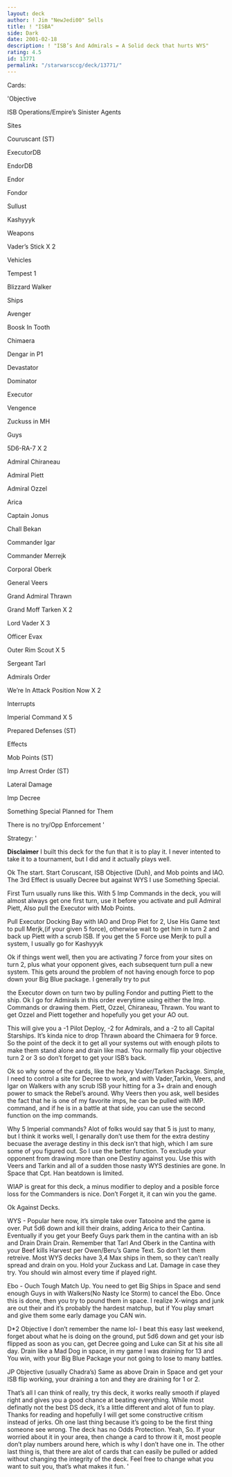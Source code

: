 ```yaml
---
layout: deck
author: ! Jim "NewJedi00" Sells
title: ! "ISBA"
side: Dark
date: 2001-02-18
description: ! "ISB’s And Admirals = A Solid deck that hurts WYS"
rating: 4.5
id: 13771
permalink: "/starwarsccg/deck/13771/"
---
```

Cards: 

'Objective

ISB Operations/Empire’s Sinister Agents


Sites

Couruscant (ST)

ExecutorDB

EndorDB

Endor

Fondor

Sullust

Kashyyyk


Weapons

Vader’s Stick X 2


Vehicles

Tempest 1

Blizzard Walker


Ships

Avenger

Boosk In Tooth

Chimaera

Dengar in P1

Devastator

Dominator

Executor

Vengence

Zuckuss in MH


Guys

5D6-RA-7 X 2

Admiral Chiraneau

Admiral Piett

Admiral Ozzel

Arica

Captain Jonus

Chall Bekan

Commander Igar

Commander Merrejk

Corporal Oberk

General Veers

Grand Admiral Thrawn

Grand Moff Tarken X 2

Lord Vader X 3

Officer Evax

Outer Rim Scout X 5

Sergeant Tarl


Admirals Order

We’re In Attack Position Now X 2


Interrupts

Imperial Command X 5

Prepared Defenses (ST)


Effects

Mob Points (ST)

Imp Arrest Order (ST)

Lateral Damage

Imp Decree

Something Special Planned for Them

There is no try/Opp Enforcement '

Strategy: '

**Disclaimer** I built this deck for the fun that it is to play it. I never intented to take it to a tournament, but I did and it actually plays well.


Ok The start. Start Coruscant, ISB Objective (Duh), and Mob points and IAO. The 3rd Effect is usually Decree but against WYS I use Something Special. 

First Turn usually runs like this. With 5 Imp Commands in the deck, you will almost always get one first turn, use it before you activate and pull Admiral Piett, Also pull the Executor with Mob Points.

Pull Executor Docking Bay with IAO and Drop Piet for 2, Use His Game text to pull Merjk,(if your given 5 force), otherwise wait to get him in turn 2 and back up Piett with a scrub ISB. If you get the 5 Force use Merjk to pull a system, I usually go for Kashyyyk

Ok if things went well, then you are activating 7 force from your sites on turn 2, plus what your opponent gives, each subsequent turn pull a new system. This gets around the problem of not having enough force to pop down your Big Blue package. I generally try to put

the Executor down on turn two by pulling Fondor and putting Piett to the ship. Ok I go for Admirals in this order everytime using either the Imp. Commands or drawing them. Piett, Ozzel, Chiraneau, Thrawn. You want to get Ozzel and Piett together and hopefully you get your AO out.

This will give you a -1 Pilot Deploy, -2 for Admirals, and a -2 to all Capital Starships. It’s kinda nice to drop Thrawn aboard the Chimaera for 9 force. So the point of the deck it to get all your systems out with enough pilots to make them stand alone and drain like mad. You normally flip your objective turn 2 or 3 so don’t forget to get your ISB’s back.


Ok so why some of the cards, like the heavy Vader/Tarken Package. Simple, I need to control a site for Decree to work, and with Vader,Tarkin, Veers, and Igar on Walkers with any scrub ISB your hitting for a 3+ drain and enough power to smack the Rebel’s around. Why Veers then you ask, well besides the fact that he is one of my favorite imps, he can be pulled with IMP. command, and if he is in a battle at that side, you can use the second function on the imp commands.

Why 5 Imperial commands? Alot of folks would say that 5 is just to many, but I think it works well, I genarally don’t use them for the extra destiny becuase the average destiny in this deck isn’t that high, which I am sure some of you figured out. So I use the better function. To exclude your opponent from drawing more than one Destiny against you. Use this with Veers and Tarkin and all of a sudden those nasty WYS destinies are gone. In Space that Cpt. Han beatdown is limited.


WIAP is great for this deck, a minus modifier to deploy and a posible force loss for the Commanders is nice. Don’t Forget it, it can win you the game. 


Ok Against Decks.

WYS - Popular here now, it’s simple take over Tatooine and the game is over. Put 5d6 down and kill their drains, adding Arica to their Cantina. Eventually if you get your Beefy Guys park them in the cantina with an isb and Drain Drain Drain. Remember that Tarl And Oberk in the Cantina with your Beef kills Harvest per Owen/Beru’s Game Text. So don’t let them retreive. Most WYS decks have 3,4 Max ships in them, so they can’t really spread and drain on you. Hold your Zuckass and Lat. Damage in case they try. You should win almost every time if played right.


Ebo - Ouch Tough Match Up. You need to get Big Ships in Space and send enough Guys in with Walkers(No Nasty Ice Storm) to cancel the Ebo. Once this is done, then you try to pound them in space. I realize X-wings and junk are out their and it’s probably the hardest matchup, but if You play smart and give them some early damage you CAN win.


D*2 Objective I don’t remember the name lol- I beat this easy last weekend, forget about what he is doing on the ground, put 5d6 down and get your isb flipped as soon as you can, get Decree going and Luke can Sit at his site all day. Drain like a Mad Dog in space, in my game I was draining for 13 and You win, with your Big Blue Package your not going to lose to many battles.


JP Objective (usually Chadra’s) Same as above Drain in Space and get your ISB flip working, your draining a ton and they are draining for 1 or 2.


That’s all I can think of really, try this deck, it works really smooth if played right and gives you a good chance at beating everything. While most definatly not the best DS deck, it’s a little different and alot of fun to play. Thanks for reading and hopefully I will get some constructive critism instead of jerks. Oh one last thing because it’s going to be the first thing someone see wrong. The deck has no Odds Protection. Yeah, So. If your worried about it in your area, then change a card to throw it it, most people don’t play numbers around here, which is why I don’t have one in. The other last thing is, that there are alot of cards that can easily be pulled or added without changing the integrity of the deck. Feel free to change what you want to suit you, that’s what makes it fun.  '
